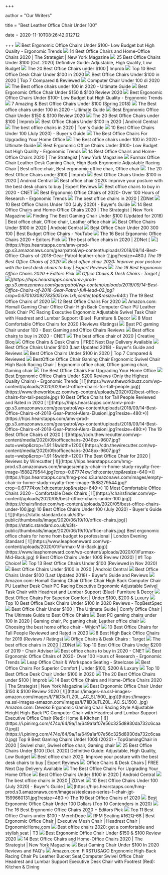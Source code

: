 +++
        
author = "Our Writers"
        
title = "Best Leather Office Chair Under 100"
        
date = 2020-11-10T08:26:42.012712
        
+++
[ ![](http://ergonomictrends.com/wp-content/uploads/2018/04/best-ergonomic-office-chairs-under-100-reviews.jpg)](http://ergonomictrends.com/wp-content/uploads/2018/04/best-ergonomic-office-chairs-under-100-reviews.jpg) Best Ergonomic Office Chairs Under $100- Low Budget but High Quality -  Ergonomic Trends
[ ![](https://pyxis.nymag.com/v1/imgs/fdc/3a6/86a7075e3525ef1c07994401e3cd530a78-amazon-basics-exec-chair.rsquare.w600.jpg)](https://pyxis.nymag.com/v1/imgs/fdc/3a6/86a7075e3525ef1c07994401e3cd530a78-amazon-basics-exec-chair.rsquare.w600.jpg) 14 Best Office Chairs and Home-Office Chairs 2020 | The Strategist | New  York Magazine
[ ![](https://ihomemag.com/wp-content/uploads/2018/06/Best-Office-Chairs-Under-100.jpg)](https://ihomemag.com/wp-content/uploads/2018/06/Best-Office-Chairs-Under-100.jpg) 25 Best Office Chairs Under $100 [Oct. 2020] Definitive Guide: Adjustable,  High Quality, Low Budget
[ ![](https://cdn.improb.com/wp-content/uploads/2019/07/AmazonBasics-Classic-Leather-Padded-Office-Chair.jpg)](https://cdn.improb.com/wp-content/uploads/2019/07/AmazonBasics-Classic-Leather-Padded-Office-Chair.jpg) The 20 Best Office Chairs under $100 | Improb
[ ![](https://theluxurychairs.com/wp-content/uploads/2019/02/best-office-chair-under-100.jpg)](https://theluxurychairs.com/wp-content/uploads/2019/02/best-office-chair-under-100.jpg) Top 10 Best Office Desk Chair Under $100 in 2020
[ ![](https://www.gadgetreview.com/wp-content/uploads/2020/01/best-office-chair-under-100.jpg)](https://www.gadgetreview.com/wp-content/uploads/2020/01/best-office-chair-under-100.jpg) Best Office Chairs Under $100 in 2020 | Top 7 Compared & Reviewed
[ ![](https://i.pinimg.com/originals/9b/86/06/9b8606b66fa8e21a3e6e7971e17c85e9.png)](https://i.pinimg.com/originals/9b/86/06/9b8606b66fa8e21a3e6e7971e17c85e9.png) Computer Chair Under 100 di 2020
[ ![](https://officegearzone.com/wp-content/uploads/2017/04/Best-office-chairs-under-100.png)](https://officegearzone.com/wp-content/uploads/2017/04/Best-office-chairs-under-100.png) The Best office chairs under 100 in 2020 - Ultimate Guide
[ ![](https://chairinstitute.com/wp-content/uploads/2019/01/Best-Ergonomic-Office-Chair-Under-100-Amazon-Basics-High-Back-Executive-Chair-Right-View-Chair-Institute.jpg)](https://chairinstitute.com/wp-content/uploads/2019/01/Best-Ergonomic-Office-Chair-Under-100-Amazon-Basics-High-Back-Executive-Chair-Right-View-Chair-Institute.jpg) Best Ergonomic Office Chair Under $150 & $100 Review 2020
[ ![](http://ergonomictrends.com/wp-content/uploads/2018/04/Jumei-high-back-mesh-chair-review.jpg)](http://ergonomictrends.com/wp-content/uploads/2018/04/Jumei-high-back-mesh-chair-review.jpg) Best Ergonomic Office Chairs Under $100- Low Budget but High Quality -  Ergonomic Trends
[ ![](https://www.workwithpleasure.com/wp-content/uploads/2016/07/ergonomic-leather-office-executive-chair-e1467392150627.jpg)](https://www.workwithpleasure.com/wp-content/uploads/2016/07/ergonomic-leather-office-executive-chair-e1467392150627.jpg)  7 Amazing & Best Office Chairs Under $100 (Spring 2018)
[ ![](https://officegearzone.com/wp-content/uploads/2018/01/The-Best-office-chairs-under-100-in-2018-Ultimate-Guide-2.jpg)](https://officegearzone.com/wp-content/uploads/2018/01/The-Best-office-chairs-under-100-in-2018-Ultimate-Guide-2.jpg) The Best office chairs under 100 in 2020 - Ultimate Guide
[ ![](https://chairinstitute.com/wp-content/uploads/2019/01/Best-Ergonomic-Office-Chair-Under-100-Merax-Modern-Luxe-Tilt-Mechanism-Chair-Institute.jpg)](https://chairinstitute.com/wp-content/uploads/2019/01/Best-Ergonomic-Office-Chair-Under-100-Merax-Modern-Luxe-Tilt-Mechanism-Chair-Institute.jpg) Best Ergonomic Office Chair Under $150 & $100 Review 2020
[ ![](https://cdn.improb.com/wp-content/uploads/2019/07/Homall-High-Back-Gaming-Office-Chair.jpg)](https://cdn.improb.com/wp-content/uploads/2019/07/Homall-High-Back-Gaming-Office-Chair.jpg) The 20 Best Office Chairs under $100 | Improb
[ ![](https://www.androidcentral.com/sites/androidcentral.com/files/styles/large/public/article_images/2020/07/amazon-basics-classic-leather-office-chair-lifestyle_0.jpg)](https://www.androidcentral.com/sites/androidcentral.com/files/styles/large/public/article_images/2020/07/amazon-basics-classic-leather-office-chair-lifestyle_0.jpg) Best Office Chairs Under $100 in 2020 | Android Central
[ ![](https://cdn.mos.cms.futurecdn.net/chg3AGHkpwVFcZeK26TKuA.jpg)](https://cdn.mos.cms.futurecdn.net/chg3AGHkpwVFcZeK26TKuA.jpg) The best office chairs in 2020 | Tom's Guide
[ ![](https://cdn.shortpixel.ai/spai/w_675+q_lossy+ret_img+to_webp/https://chairsfinder.com/wp-content/uploads/2020/05/CHECK-PRICE-2.png)](https://cdn.shortpixel.ai/spai/w_675+q_lossy+ret_img+to_webp/https://chairsfinder.com/wp-content/uploads/2020/05/CHECK-PRICE-2.png) 10 Best Office Chairs Under 100 (July 2020) - Buyer's Guide
[ ![](https://specials-images.forbesimg.com/imageserve/5eea485bdb3b680006a1e736/960x0.jpg?cropX1=0&cropX2=800&cropY1=233&cropY2=766)](https://specials-images.forbesimg.com/imageserve/5eea485bdb3b680006a1e736/960x0.jpg?cropX1=0&cropX2=800&cropY1=233&cropY2=766) The Best Office Chairs For Upgrading Your Home Office
[ ![](https://officegearzone.com/wp-content/uploads/2018/01/The-Best-office-chairs-under-100-in-2018-Ultimate-Guide.jpg)](https://officegearzone.com/wp-content/uploads/2018/01/The-Best-office-chairs-under-100-in-2018-Ultimate-Guide.jpg) The Best office chairs under 100 in 2020 - Ultimate Guide
[ ![](http://ergonomictrends.com/wp-content/uploads/2020/02/OFM-Essentials-Executive-Chair-review.jpg)](http://ergonomictrends.com/wp-content/uploads/2020/02/OFM-Essentials-Executive-Chair-review.jpg) Best Ergonomic Office Chairs Under $100- Low Budget but High Quality -  Ergonomic Trends
[ ![](https://pyxis.nymag.com/v1/imgs/154/4b0/5c27022840e2dbf6dfd9249b0e5470c626-essentials-high-back-executive-chair.rsquare.w600.jpg)](https://pyxis.nymag.com/v1/imgs/154/4b0/5c27022840e2dbf6dfd9249b0e5470c626-essentials-high-back-executive-chair.rsquare.w600.jpg) 14 Best Office Chairs and Home-Office Chairs 2020 | The Strategist | New  York Magazine
[ ![](https://i.pinimg.com/474x/31/b4/9b/31b49bed0770ddf13d158612f45b6fbd.jpg)](https://i.pinimg.com/474x/31/b4/9b/31b49bed0770ddf13d158612f45b6fbd.jpg) Furmax Office Chair Leather Desk Gaming Chair, High Back Ergonomic  Adjustable Racing Chair | Best office chair, Best ergonomic office chair, Office  chair
[ ![](https://cdn.improb.com/wp-content/uploads/2019/07/best-office-chairs-under-100.jpg)](https://cdn.improb.com/wp-content/uploads/2019/07/best-office-chairs-under-100.jpg) The 20 Best Office Chairs under $100 | Improb
[ ![](https://www.androidcentral.com/sites/androidcentral.com/files/styles/large/public/article_images/2020/06/furmax-mid-back-office-task-chair.jpg)](https://www.androidcentral.com/sites/androidcentral.com/files/styles/large/public/article_images/2020/06/furmax-mid-back-office-task-chair.jpg) Best Office Chairs Under $100 in 2020 | Android Central
[ ![](https://cdn1.expertreviews.co.uk/sites/expertreviews/files/styles/er_main_wide/public/2020/03/mieres_ergonomic_chair_0.jpg?itok=-pYqwdya)](https://cdn1.expertreviews.co.uk/sites/expertreviews/files/styles/er_main_wide/public/2020/03/mieres_ergonomic_chair_0.jpg?itok=-pYqwdya) Best office chair 2020: Improve your posture with the best desk chairs to  buy | Expert Reviews
[ ![](https://cnet1.cbsistatic.com/img/VDrVBm6BI9fAEbMmNQ0Z_HJIJhA=/940x528/2020/08/03/df093be5-1498-4cc6-9f63-977e360d6028/amazonbasics.jpg)](https://cnet1.cbsistatic.com/img/VDrVBm6BI9fAEbMmNQ0Z_HJIJhA=/940x528/2020/08/03/df093be5-1498-4cc6-9f63-977e360d6028/amazonbasics.jpg) Best office chairs to buy in 2020 - CNET
[ ![](http://ergonomictrends.com/wp-content/uploads/2019/01/X-Chair-X4-ergonomic-chair-review.jpg)](http://ergonomictrends.com/wp-content/uploads/2019/01/X-Chair-X4-ergonomic-chair-review.jpg) Best Ergonomic Office Chairs of 2020- Over 100 Hours of Research -  Ergonomic Trends
[ ![](https://zdnet4.cbsistatic.com/hub/i/2020/01/17/8231e246-714d-44bf-8b5e-bebdd66c1d83/office-chair-6.jpg)](https://zdnet4.cbsistatic.com/hub/i/2020/01/17/8231e246-714d-44bf-8b5e-bebdd66c1d83/office-chair-6.jpg) The best office chairs in 2020 | ZDNet
[ ![](https://cdn.shortpixel.ai/spai/w_675+q_lossy+ret_img+to_webp/https://chairsfinder.com/wp-content/uploads/2020/05/CHECK-PRICE-5.png)](https://cdn.shortpixel.ai/spai/w_675+q_lossy+ret_img+to_webp/https://chairsfinder.com/wp-content/uploads/2020/05/CHECK-PRICE-5.png) 10 Best Office Chairs Under 100 (July 2020) - Buyer's Guide
[ ![](https://pyxis.nymag.com/v1/imgs/9ef/e24/3ea630b67ff590706279f3badb63e7713f.rdeep-vertical.w245.jpg)](https://pyxis.nymag.com/v1/imgs/9ef/e24/3ea630b67ff590706279f3badb63e7713f.rdeep-vertical.w245.jpg) 14 Best Office Chairs and Home-Office Chairs 2020 | The Strategist | New  York Magazine
[ ![](https://i.pinimg.com/originals/6a/37/53/6a375388c28c481fbb3788973fdadb2c.jpg)](https://i.pinimg.com/originals/6a/37/53/6a375388c28c481fbb3788973fdadb2c.jpg) Finding The Best Gaming Chair Under $100 (Updated for 2018) | Best office  chair, Office chair, Leather office chair
[ ![](https://www.androidcentral.com/sites/androidcentral.com/files/styles/large/public/article_images/2020/03/amazon-basics-classic-leather-office-desk-chair.jpg)](https://www.androidcentral.com/sites/androidcentral.com/files/styles/large/public/article_images/2020/03/amazon-basics-classic-leather-office-desk-chair.jpg) Best Office Chairs Under $100 in 2020 | Android Central
[ ![](https://i.ytimg.com/vi/S_zVG4RRBfU/maxresdefault.jpg)](https://i.ytimg.com/vi/S_zVG4RRBfU/maxresdefault.jpg) Best Office Chair Under 200 300 100 | Best Budget Office Chairs - YouTube
[ ![](https://www.omnicoreagency.com/wp-content/uploads/2020/01/GM-Seating-Ergolux-Genuine-Leather-Executive-Hi-Swivel-Chair-List.jpg)](https://www.omnicoreagency.com/wp-content/uploads/2020/01/GM-Seating-Ergolux-Genuine-Leather-Executive-Hi-Swivel-Chair-List.jpg) The 16 Best Ergonomic Office Chairs 2020 + Editors Pick
[ ![](https://zdnet4.cbsistatic.com/hub/i/2020/01/17/c0ad1bc6-1ebd-44b4-a35b-3f8aae0e3b21/office-chair-4.jpg)](https://zdnet4.cbsistatic.com/hub/i/2020/01/17/c0ad1bc6-1ebd-44b4-a35b-3f8aae0e3b21/office-chair-4.jpg) The best office chairs in 2020 | ZDNet
[ ![](https://hips.hearstapps.com/amv-prod-gp.s3.amazonaws.com/gearpatrol/wp-content/uploads/2018/09/14-Best-Office-Chairs-of-2018-Gear-Patrol-leather-chair-2.jpg?resize=480:*)](https://hips.hearstapps.com/amv-prod-gp.s3.amazonaws.com/gearpatrol/wp-content/uploads/2018/09/14-Best-Office-Chairs-of-2018-Gear-Patrol-leather-chair-2.jpg?resize=480:*) The 19 Best Office Chairs of 2020
[ ![](https://cdn1.expertreviews.co.uk/sites/expertreviews/files/2017/10/best-office-chair_humanscale-liberty-office-chair.jpg)](https://cdn1.expertreviews.co.uk/sites/expertreviews/files/2017/10/best-office-chair_humanscale-liberty-office-chair.jpg) Best office chair 2020: Improve your posture with the best desk chairs to  buy | Expert Reviews
[ ![](https://www.omnicoreagency.com/wp-content/uploads/2020/01/Steelcase-Gesture-Chair-List.jpg)](https://www.omnicoreagency.com/wp-content/uploads/2020/01/Steelcase-Gesture-Chair-List.jpg) The 16 Best Ergonomic Office Chairs 2020 + Editors Pick
[ ![](https://target.scene7.com/is/image/Target/OfficeChairs-200326-1585252166913)](https://target.scene7.com/is/image/Target/OfficeChairs-200326-1585252166913) Office Chairs & Desk Chairs : Target
[ ![](https://hips.hearstapps.com/amv-prod-gp.s3.amazonaws.com/gearpatrol/wp-content/uploads/2018/09/14-Best-Office-Chairs-of-2018-Gear-Patrol-full-lead-02.jpg?crop=0.6701030927835051xw:1xh;center,top&resize=640:*)](https://hips.hearstapps.com/amv-prod-gp.s3.amazonaws.com/gearpatrol/wp-content/uploads/2018/09/14-Best-Office-Chairs-of-2018-Gear-Patrol-full-lead-02.jpg?crop=0.6701030927835051xw:1xh;center,top&resize=640:*) The 19 Best Office Chairs of 2020
[ ![](https://www.btod.com/blog/wp-content/uploads/2019/10/best-office-chairs-2020-blog-header.jpg)](https://www.btod.com/blog/wp-content/uploads/2019/10/best-office-chairs-2020-blog-header.jpg) 12 Best Office Chairs For 2020
[ ![](https://m.media-amazon.com/images/I/71dUCLRb3aL._AC_SS350_.jpg)](https://m.media-amazon.com/images/I/71dUCLRb3aL._AC_SS350_.jpg) Amazon.com: Homall Gaming Chair Office Chair High Back Computer Chair PU Leather  Desk Chair PC Racing Executive Ergonomic Adjustable Swivel Task Chair with  Headrest and Lumbar Support (Blue): Furniture & Decor
[ ![](https://www.btod.com/blog/wp-content/uploads/2019/04/most-comfortable-office-chairs-2020-blog-header.jpg)](https://www.btod.com/blog/wp-content/uploads/2019/04/most-comfortable-office-chairs-2020-blog-header.jpg) 8 Most Comfortable Office Chairs for 2020 (Reviews /Ratings)
[ ![](https://i0.wp.com/www.bestgamingchairreviews.com/wp-content/uploads/2015/05/High-Back-Executive-PU-Leather-Ergonomic-Office-Desk-Computer-Chair-O10.jpg?resize=200%2C300)](https://i0.wp.com/www.bestgamingchairreviews.com/wp-content/uploads/2015/05/High-Back-Executive-PU-Leather-Ergonomic-Office-Desk-Computer-Chair-O10.jpg?resize=200%2C300) Best PC gaming Chair under 100 - Best Gaming and Office Chairs Reviews
[ ![](https://cnet2.cbsistatic.com/img/AKYSLXlg2jUlss0GNoSHx3KksUQ=/940x528/2020/08/03/598f46b1-6657-41a8-b15f-a447b24856c0/herman-miller.jpg)](https://cnet2.cbsistatic.com/img/AKYSLXlg2jUlss0GNoSHx3KksUQ=/940x528/2020/08/03/598f46b1-6657-41a8-b15f-a447b24856c0/herman-miller.jpg) Best office chairs to buy in 2020 - CNET
[ ![](https://cdn.mos.cms.futurecdn.net/NkRwHsoDezP3MuJnwDvjhh.jpg)](https://cdn.mos.cms.futurecdn.net/NkRwHsoDezP3MuJnwDvjhh.jpg) The best office chair of 2020 | Creative Bloq
[ ![](https://img.ofo.co.uk/img/ct-100887/executive-office-chairs.jpg)](https://img.ofo.co.uk/img/ct-100887/executive-office-chairs.jpg) Office Chairs & Desk Chairs | FREE Next Day Delivery Available
[ ![](https://www.officereview.com/wp-content/uploads/2017/06/best-ergonomic-office-chair-under-100-450x450.jpg)](https://www.officereview.com/wp-content/uploads/2017/06/best-ergonomic-office-chair-under-100-450x450.jpg) Best Office Chairs Under $100 (Last Updated 2018) - Buyer's Guide and  Reviews
[ ![](https://m.media-amazon.com/images/I/31dkbKBUARL.jpg)](https://m.media-amazon.com/images/I/31dkbKBUARL.jpg) Best Office Chairs Under $100 in 2020 | Top 7 Compared & Reviewed
[ ![](https://i.pinimg.com/474x/7d/0e/72/7d0e72c289a6d1e6d02ff424dbd1d771.jpg)](https://i.pinimg.com/474x/7d/0e/72/7d0e72c289a6d1e6d02ff424dbd1d771.jpg) BestOffice Office Chair Gaming Chair Ergonomic Swivel Chair High Back  Racing Chair | Ergonomic office chair, Office gaming chair, Gaming chair
[ ![](https://specials-images.forbesimg.com/imageserve/5f203f62953761c471e7740d/960x0.jpg?fit=scale)](https://specials-images.forbesimg.com/imageserve/5f203f62953761c471e7740d/960x0.jpg?fit=scale) The Best Office Chairs For Upgrading Your Home Office
[ ![](http://ergonomictrends.com/wp-content/uploads/2019/12/Xishe-Task-Office-Chair-Review.jpg)](http://ergonomictrends.com/wp-content/uploads/2019/12/Xishe-Task-Office-Chair-Review.jpg) Best Ergonomic Office Chairs Under $200 Reviews (Only the Highest Quality  Chairs) - Ergonomic Trends
[ ![](https://www.theworkbuzz.com/wp-content/uploads/2020/02/best-office-chairs-for-tall-people.jpg)](https://www.theworkbuzz.com/wp-content/uploads/2020/02/best-office-chairs-for-tall-people.jpg) 10 Best Office Chairs for Tall People Reviewed and Rated in 2020
[ ![](https://hips.hearstapps.com/amv-prod-gp.s3.amazonaws.com/gearpatrol/wp-content/uploads/2018/09/14-Best-Office-Chairs-of-2018-Gear-Patrol-Alera-Elusioni.jpg?resize=480:*)](https://hips.hearstapps.com/amv-prod-gp.s3.amazonaws.com/gearpatrol/wp-content/uploads/2018/09/14-Best-Office-Chairs-of-2018-Gear-Patrol-Alera-Elusioni.jpg?resize=480:*) The 19 Best Office Chairs of 2020
[ ![](https://cdn.thewirecutter.com/wp-content/media/2020/09/officechairs-2048px-9607.jpg?auto=webp&crop=1.91:1&width=1200)](https://cdn.thewirecutter.com/wp-content/media/2020/09/officechairs-2048px-9607.jpg?auto=webp&crop=1.91:1&width=1200) The Best Office Chair for 2020 | Reviews by Wirecutter
[ ![](https://hips.hearstapps.com/hmg-prod.s3.amazonaws.com/images/empty-chair-in-home-study-royalty-free-image-1588279544.jpg?crop=0.67774xw:1xh;center,top&resize=640:*)](https://hips.hearstapps.com/hmg-prod.s3.amazonaws.com/images/empty-chair-in-home-study-royalty-free-image-1588279544.jpg?crop=0.67774xw:1xh;center,top&resize=640:*) 10 Most Comfortable Office Chairs 2020 - Comfortable Desk Chairs
[ ![](https://chairsfinder.com/wp-content/uploads/2020/05/best-office-chairs-under-100.jpg)](https://chairsfinder.com/wp-content/uploads/2020/05/best-office-chairs-under-100.jpg) 10 Best Office Chairs Under 100 (July 2020) - Buyer's Guide
[ ![](https://static.standard.co.uk/s3fs-public/thumbnails/image/2020/06/19/10/office-chairs.jpg)](https://static.standard.co.uk/s3fs-public/thumbnails/image/2020/06/19/10/office-chairs.jpg) Best ergonomic office chairs for home from budget to professional | London  Evening Standard
[ ![](https://www.leaphomeward.com/wp-content/uploads/2020/01/Furmax-Mid-Back.jpg)](https://www.leaphomeward.com/wp-content/uploads/2020/01/Furmax-Mid-Back.jpg) 9 Best Office Chairs Under 100$ Review (2020) | #1 Top Choice!
[ ![](https://bestchairsreviews.com/wp-content/uploads/2020/05/best_office_chairs_under_100.jpg)](https://bestchairsreviews.com/wp-content/uploads/2020/05/best_office_chairs_under_100.jpg) Top 13 Best Office Chairs Under $100 (Reviewed in Nov 2020)
[ ![](https://www.androidcentral.com/sites/androidcentral.com/files/styles/large/public/article_images/2020/07/devoko-lifestyle-3_.jpg)](https://www.androidcentral.com/sites/androidcentral.com/files/styles/large/public/article_images/2020/07/devoko-lifestyle-3_.jpg) Best Office Chairs Under $100 in 2020 | Android Central
[ ![](https://www.officereview.com/wp-content/uploads/2017/06/Office-Chair-Under-100-343x450.jpg)](https://www.officereview.com/wp-content/uploads/2017/06/Office-Chair-Under-100-343x450.jpg) Best Office Chairs Under $100 (Last Updated 2018) - Buyer's Guide and  Reviews
[ ![](https://images-na.ssl-images-amazon.com/images/I/71dUCLRb3aL._AC_SY355_.jpg)](https://images-na.ssl-images-amazon.com/images/I/71dUCLRb3aL._AC_SY355_.jpg) Amazon.com: Homall Gaming Chair Office Chair High Back Computer Chair PU Leather  Desk Chair PC Racing Executive Ergonomic Adjustable Swivel Task Chair with  Headrest and Lumbar Support (Blue): Furniture & Decor
[ ![](https://www.officemator.com/wp-content/uploads/2018/03/best-office-chair-under-100-200-300-highend.jpg)](https://www.officemator.com/wp-content/uploads/2018/03/best-office-chair-under-100-200-300-highend.jpg)  Best Office Chairs For Superior Comfort | Under $100, $200 & Luxury
[ ![](https://topbestspec.com/wp-content/uploads/2017/09/B00KUPS3JU.jpg)](https://topbestspec.com/wp-content/uploads/2017/09/B00KUPS3JU.jpg) Top 10 Best Office Desk Chairs Under $100 in 2020 Reviews - TopBestSpec
[ ![](http://www.comfyofficechair.com/wp-content/uploads/2014/05/BestOfficeChairUnder1001.jpg)](http://www.comfyofficechair.com/wp-content/uploads/2014/05/BestOfficeChairUnder1001.jpg) Best Office Chair Under $100 | The Ultimate Guide | Comfy Office Chair |  The Ultimate Guide to Best Office Chairs
[ ![](https://i.pinimg.com/564x/fa/45/40/fa4540e91789447ad89c6c26b8c4e81a.jpg)](https://i.pinimg.com/564x/fa/45/40/fa4540e91789447ad89c6c26b8c4e81a.jpg) Best PC gaming chairs under 100 in 2020 | Gaming chair, Pc gaming chair, Leather  office chair
[ ![](https://media.product.which.co.uk/prod/images/803_402/gm-408c1a6a-a2aa-4e8f-86bb-b842c7c7c695-1-home-office-chair.jpg)](https://media.product.which.co.uk/prod/images/803_402/gm-408c1a6a-a2aa-4e8f-86bb-b842c7c7c695-1-home-office-chair.jpg) Choosing the best home office chair - Which?
[ ![](https://www.theworkbuzz.com/wp-content/uploads/2020/02/reficcer-high-back-leather-office-chairs.jpg)](https://www.theworkbuzz.com/wp-content/uploads/2020/02/reficcer-high-back-leather-office-chairs.jpg) 10 Best Office Chairs for Tall People Reviewed and Rated in 2020
[ ![](https://www.btod.com/blog/wp-content/uploads/2019/03/best-high-back-chairs-6-best-executive.jpg)](https://www.btod.com/blog/wp-content/uploads/2019/03/best-high-back-chairs-6-best-executive.jpg) 8 Best High Back Office Chairs for 2019 (Reviews / Ratings)
[ ![](https://target.scene7.com/is/image/Target//GUEST_908e5f27-4920-4eae-8d4f-44830dc1facf?wid=315&hei=315&qlt=60&fmt=pjpeg)](https://target.scene7.com/is/image/Target//GUEST_908e5f27-4920-4eae-8d4f-44830dc1facf?wid=315&hei=315&qlt=60&fmt=pjpeg) Office Chairs & Desk Chairs : Target
[ ![](https://zdnet3.cbsistatic.com/hub/i/2020/01/17/97604558-3c0e-41f2-b7eb-8ee71528cc97/office-chair-7.jpg)](https://zdnet3.cbsistatic.com/hub/i/2020/01/17/97604558-3c0e-41f2-b7eb-8ee71528cc97/office-chair-7.jpg) The best office chairs in 2020 | ZDNet
[ ![](https://www.chairadviser.com/wp-content/uploads/2018/01/best-office-chairs-under-200-featured-image.jpg)](https://www.chairadviser.com/wp-content/uploads/2018/01/best-office-chairs-under-200-featured-image.jpg) Top 10 Best Office Chairs Under $200 of 2019 - Chair Adviser
[ ![](https://cnet2.cbsistatic.com/img/GRo-GylewM5N39e16q82prn8Gog=/940x528/2020/08/03/92e8293d-d387-4aa5-9494-f9f4038830ab/hbada.jpg)](https://cnet2.cbsistatic.com/img/GRo-GylewM5N39e16q82prn8Gog=/940x528/2020/08/03/92e8293d-d387-4aa5-9494-f9f4038830ab/hbada.jpg) Best office chairs to buy in 2020 - CNET
[ ![](http://ergonomictrends.com/wp-content/uploads/2017/07/best-office-chairs-reviews-1.png)](http://ergonomictrends.com/wp-content/uploads/2017/07/best-office-chairs-reviews-1.png) Best Ergonomic Office Chairs of 2020- Over 100 Hours of Research -  Ergonomic Trends
[ ![](https://steelcase-res.cloudinary.com/image/upload/c_fill,dpr_auto,q_70,h_656,w_1166/v1590007512/www.steelcase.com/2020/05/20/20-0140282.jpg)](https://steelcase-res.cloudinary.com/image/upload/c_fill,dpr_auto,q_70,h_656,w_1166/v1590007512/www.steelcase.com/2020/05/20/20-0140282.jpg) Leap Office Chair & Workspace Seating - Steelcase
[ ![](https://www.officemator.com/wp-content/uploads/2018/02/furmax-gaming-office-chair-photo.png)](https://www.officemator.com/wp-content/uploads/2018/02/furmax-gaming-office-chair-photo.png)  Best Office Chairs For Superior Comfort | Under $100, $200 & Luxury
[ ![](https://m.media-amazon.com/images/I/41OZVV9X2VL._SL160_.jpg)](https://m.media-amazon.com/images/I/41OZVV9X2VL._SL160_.jpg) Top 10 Best Office Desk Chair Under $100 in 2020
[ ![](https://cdn.improb.com/wp-content/uploads/2019/07/Recliner-Office-Chair-by-Best-Massage.jpg)](https://cdn.improb.com/wp-content/uploads/2019/07/Recliner-Office-Chair-by-Best-Massage.jpg) The 20 Best Office Chairs under $100 | Improb
[ ![](https://pyxis.nymag.com/v1/imgs/cbd/135/adb10eebc69b390584f45a2089d308e8c7.rdeep-vertical.w245.jpg)](https://pyxis.nymag.com/v1/imgs/cbd/135/adb10eebc69b390584f45a2089d308e8c7.rdeep-vertical.w245.jpg) 14 Best Office Chairs and Home-Office Chairs 2020 | The Strategist | New  York Magazine
[ ![](https://chairinstitute.com/wp-content/uploads/2019/01/Best-Ergonomic-Office-Chair-Under-100-Songmics-UOBG71B-Chair-Institute-1.jpg)](https://chairinstitute.com/wp-content/uploads/2019/01/Best-Ergonomic-Office-Chair-Under-100-Songmics-UOBG71B-Chair-Institute-1.jpg) Best Ergonomic Office Chair Under $150 & $100 Review 2020
[ ![](https://images-na.ssl-images-amazon.com/images/I/71iD3uTLZ0L._AC_SL1500_.jpg)](https://images-na.ssl-images-amazon.com/images/I/71iD3uTLZ0L._AC_SL1500_.jpg) Amazon.com: Devoko Ergonomic Gaming Chair Racing Style Adjustable Height  High-Back PC Computer Chair with Headrest and Lumbar Support Executive  Office Chair (Red): Home & Kitchen
[ ![](https://i.pinimg.com/474x/64/9a/1a/649a1af07e56c325d8930da732c6caa0.jpg)](https://i.pinimg.com/474x/64/9a/1a/649a1af07e56c325d8930da732c6caa0.jpg) Top 9 Best Gaming Chairs Under 100$ (2020) - TopGamingChair in 2020 |  Swivel chair, Swivel office chair, Gaming chair
[ ![](https://ihomemag.com/wp-content/uploads/2018/06/Best-Office-Chair-Under-100-300x287.jpg)](https://ihomemag.com/wp-content/uploads/2018/06/Best-Office-Chair-Under-100-300x287.jpg) 25 Best Office Chairs Under $100 [Oct. 2020] Definitive Guide: Adjustable,  High Quality, Low Budget
[ ![](https://cdn1.expertreviews.co.uk/sites/expertreviews/files/styles/er_main_wide/public/2020/10/best_office_chairs_symple_stuff_high-back_mesh_desk_chair.jpg?itok=oboOi8p0)](https://cdn1.expertreviews.co.uk/sites/expertreviews/files/styles/er_main_wide/public/2020/10/best_office_chairs_symple_stuff_high-back_mesh_desk_chair.jpg?itok=oboOi8p0) Best office chair 2020: Improve your posture with the best desk chairs to  buy | Expert Reviews
[ ![](https://img.ofo.co.uk/img/ct-104492/leather-office-chairs.jpg)](https://img.ofo.co.uk/img/ct-104492/leather-office-chairs.jpg) Office Chairs & Desk Chairs | FREE Next Day Delivery Available
[ ![](https://specials-images.forbesimg.com/imageserve/5f68e0d9f584b8503985c4de/960x0.jpg?fit=scale)](https://specials-images.forbesimg.com/imageserve/5f68e0d9f584b8503985c4de/960x0.jpg?fit=scale) The Best Office Chairs For Upgrading Your Home Office
[ ![](https://www.androidcentral.com/sites/androidcentral.com/files/styles/large/public/article_images/2020/06/neo-chair-avengers.jpg)](https://www.androidcentral.com/sites/androidcentral.com/files/styles/large/public/article_images/2020/06/neo-chair-avengers.jpg) Best Office Chairs Under $100 in 2020 | Android Central
[ ![](https://zdnet2.cbsistatic.com/hub/i/2020/01/17/5a3e28b6-25e0-42f9-841a-c92fd9e577c3/office-chair-5.jpg)](https://zdnet2.cbsistatic.com/hub/i/2020/01/17/5a3e28b6-25e0-42f9-841a-c92fd9e577c3/office-chair-5.jpg) The best office chairs in 2020 | ZDNet
[ ![](https://cdn.shortpixel.ai/spai/w_675+q_lossy+ret_img+to_webp/https://chairsfinder.com/wp-content/uploads/2020/05/check_price2__1_.jpg)](https://cdn.shortpixel.ai/spai/w_675+q_lossy+ret_img+to_webp/https://chairsfinder.com/wp-content/uploads/2020/05/check_price2__1_.jpg) 10 Best Office Chairs Under 100 (July 2020) - Buyer's Guide
[ ![](https://hips.hearstapps.com/hmg-prod.s3.amazonaws.com/images/steelcase-series-1-chair-jgt-1599660131.jpg?resize=480:*)](https://hips.hearstapps.com/hmg-prod.s3.amazonaws.com/images/steelcase-series-1-chair-jgt-1599660131.jpg?resize=480:*) The 19 Best Office Chairs of 2020
[ ![](https://ergonomicspot.com/wp-content/uploads/2018/10/Best-Office-Chair-Under-100-dollars-Budget.jpg)](https://ergonomicspot.com/wp-content/uploads/2018/10/Best-Office-Chair-Under-100-dollars-Budget.jpg) Best Ergonomic Office Chair Under 100 Dollars (Top 10 Contenders in 2020)
[ ![](https://www.omnicoreagency.com/wp-content/uploads/2020/05/Autonomous-Ergo-Chair-2-List-2.jpg)](https://www.omnicoreagency.com/wp-content/uploads/2020/05/Autonomous-Ergo-Chair-2-List-2.jpg) The 16 Best Ergonomic Office Chairs 2020 + Editors Pick
[ ![](https://ws-na.amazon-adsystem.com/widgets/q?_encoding=UTF8&ASIN=B089NQ2X3G&Format=_SL250_&ID=AsinImage&MarketPlace=US&ServiceVersion=20070822&WS=1&tag=merchdope1-20&language=en_US)](https://ws-na.amazon-adsystem.com/widgets/q?_encoding=UTF8&ASIN=B089NQ2X3G&Format=_SL250_&ID=AsinImage&MarketPlace=US&ServiceVersion=20070822&WS=1&tag=merchdope1-20&language=en_US) Top 11 Best Office Chairs under $100 - MerchDope
[ ![](https://s.yimg.com/aah/eca/rfm-executive-mesh-chair-w-headrest-162-68-51.jpg)](https://s.yimg.com/aah/eca/rfm-executive-mesh-chair-w-headrest-162-68-51.jpg) RFM Seating #162Q-68 | Best Ergonomic Office Chair | Executive Mesh Chair |  Headrest Chair | ErgonomicHome.com
[ ![](https://cdn.mos.cms.futurecdn.net/9rXCdrBHCFMd2aXzFFi6XV.jpg)](https://cdn.mos.cms.futurecdn.net/9rXCdrBHCFMd2aXzFFi6XV.jpg) Best office chairs 2020: get a comfortable and stylish seat | T3
[ ![](https://chairinstitute.com/wp-content/uploads/2019/01/Best-Ergonomic-Office-Chair-Under-100-Topsky-Executive-Office-Chair-Left-View-Chair-Institute.jpg)](https://chairinstitute.com/wp-content/uploads/2019/01/Best-Ergonomic-Office-Chair-Under-100-Topsky-Executive-Office-Chair-Left-View-Chair-Institute.jpg) Best Ergonomic Office Chair Under $150 & $100 Review 2020
[ ![](https://pyxis.nymag.com/v1/imgs/61a/801/c0310140bb4b4ded27a02d48d2ecc677ef.rdeep-vertical.w245.jpg)](https://pyxis.nymag.com/v1/imgs/61a/801/c0310140bb4b4ded27a02d48d2ecc677ef.rdeep-vertical.w245.jpg) 14 Best Office Chairs and Home-Office Chairs 2020 | The Strategist | New  York Magazine
[ ![](https://chairsviews.com/wp-content/uploads/2020/08/1-min-1.png)](https://chairsviews.com/wp-content/uploads/2020/08/1-min-1.png) Best Gaming Chair Under $100 In 2020 Reviews and FAQ's
[ ![](https://images-na.ssl-images-amazon.com/images/I/61ZafKATYTL._AC_SX522_.jpg)](https://images-na.ssl-images-amazon.com/images/I/61ZafKATYTL._AC_SX522_.jpg) Amazon.com: FIRSTUSAGO Ergonomic High-Back Racing Chair Pu Leather Bucket  Seat,Computer Swivel Office Chair Headrest and Lumbar Support Executive  Desk Chair with Footrest (Red): Kitchen & Dining
